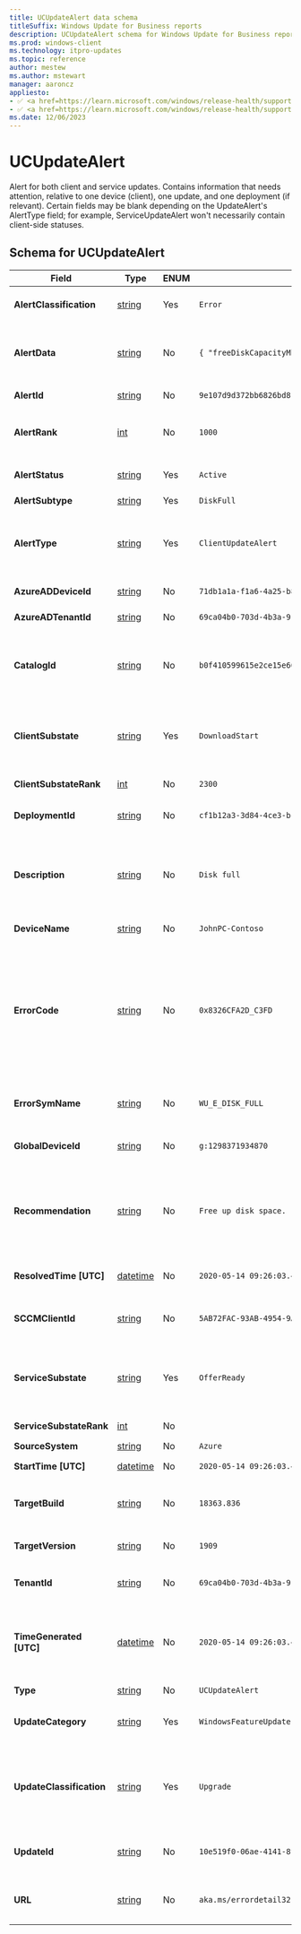 ```yaml
---
title: UCUpdateAlert data schema
titleSuffix: Windows Update for Business reports
description: UCUpdateAlert schema for Windows Update for Business reports. UCUpdateAlert is an alert for both client and service updates.
ms.prod: windows-client
ms.technology: itpro-updates
ms.topic: reference
author: mestew
ms.author: mstewart
manager: aaroncz
appliesto: 
- ✅ <a href=https://learn.microsoft.com/windows/release-health/supported-versions-windows-client target=_blank>Windows 11</a>
- ✅ <a href=https://learn.microsoft.com/windows/release-health/supported-versions-windows-client target=_blank>Windows 10</a>	
ms.date: 12/06/2023
---
```


# UCUpdateAlert
<!--37063317, 30141258, 37063041-->
Alert for both client and service updates. Contains information that needs attention, relative to one device (client), one update, and one deployment (if relevant). Certain fields may be blank depending on the UpdateAlert's AlertType field; for example, ServiceUpdateAlert won't necessarily contain client-side statuses.

## Schema for UCUpdateAlert

|Field |Type | ENUM <!--8506381--> |Example |Description |
|---|---|---|---|---|
| **AlertClassification** |[string](/azure/data-explorer/kusto/query/scalar-data-types/string)  | Yes | `Error` | Whether this alert is an error, a warning, or informational |
| **AlertData** |[string](/azure/data-explorer/kusto/query/scalar-data-types/string)  | No | `{ "freeDiskCapacityMb": 3213, "contentSizeMb": 4381}` | An optional string formatted as a json payload containing metadata for the alert. |
| **AlertId** |[string](/azure/data-explorer/kusto/query/scalar-data-types/string)  | No | `9e107d9d372bb6826bd81d3542a419d6` | The unique identifier of this alert |
| **AlertRank** |[int](/azure/kusto/query/scalar-data-types/int) | No | `1000` | Integer ranking of alert for prioritization during troubleshooting |
| **AlertStatus** |[string](/azure/data-explorer/kusto/query/scalar-data-types/string)  | Yes | `Active` | Whether this alert is active, resolved, or deleted |
| **AlertSubtype** |[string](/azure/data-explorer/kusto/query/scalar-data-types/string)  | Yes | `DiskFull` | The subtype of alert |
| **AlertType** |[string](/azure/data-explorer/kusto/query/scalar-data-types/string)  | Yes | `ClientUpdateAlert` | The type of alert such as ClientUpdateAlert or ServiceUpdateAlert. Indicates which fields are present. |
| **AzureADDeviceId** |[string](/azure/data-explorer/kusto/query/scalar-data-types/string)  | No | `71db1a1a-f1a6-4a25-b88f-79c2f513dae0` | Microsoft Entra Device ID |
| **AzureADTenantId** |[string](/azure/data-explorer/kusto/query/scalar-data-types/string)  | No | `69ca04b0-703d-4b3a-9184-c4e3c15d6f5e` | Microsoft Entra tenant ID |
| **CatalogId** |[string](/azure/data-explorer/kusto/query/scalar-data-types/string)  | No | `b0f410599615e2ce15e6614ac3fc4ec62d80324020351e172edef89091a64f2f` | This field applies to drivers only. The Catalog ID of the update from Windows Update for Business deployment service. |
| **ClientSubstate** |[string](/azure/data-explorer/kusto/query/scalar-data-types/string)  | Yes | `DownloadStart` | If the alert is from the client, the ClientSubstate at the time this alert was activated or updated, else empty. |
| **ClientSubstateRank** |[int](/azure/kusto/query/scalar-data-types/int) | No | `2300` | Rank of ClientSubstate |
| **DeploymentId** |[string](/azure/data-explorer/kusto/query/scalar-data-types/string)  | No | `cf1b12a3-3d84-4ce3-bc8e-de48459e252d` | The deployment this alert is relative to, if there's one. |
| **Description** |[string](/azure/data-explorer/kusto/query/scalar-data-types/string)  | No | `Disk full` | A localized string translated from a combination of other Alert fields + language preference that describes the issue in detail. |
| **DeviceName** |[string](/azure/data-explorer/kusto/query/scalar-data-types/string)  | No | `JohnPC-Contoso` | The given device's name |
| **ErrorCode** |[string](/azure/data-explorer/kusto/query/scalar-data-types/string)  | No | `0x8326CFA2D_C3FD` | The error code, if any, that triggered this alert. In the case of client-based explicit alerts, error codes can have extended error codes, which are appended to the error code with an underscore separator. |
| **ErrorSymName** |[string](/azure/data-explorer/kusto/query/scalar-data-types/string)  | No | `WU_E_DISK_FULL` | The symbolic name that maps to the error code, if any, otherwise empty. |
| **GlobalDeviceId** |[string](/azure/data-explorer/kusto/query/scalar-data-types/string)  | No | `g:1298371934870` | Internal Microsoft Global identifier, if available. |
| **Recommendation** |[string](/azure/data-explorer/kusto/query/scalar-data-types/string)  | No | `Free up disk space.` | A localized string translated from RecommendedAction, Message, and other fields (depending on the source of the alert) that provides a recommended action. |
| **ResolvedTime [UTC]** | [datetime](/azure/kusto/query/scalar-data-types/datetime)  | No |  `2020-05-14 09:26:03.478039` | The time this alert was resolved, else empty. |
| **SCCMClientId** |[string](/azure/data-explorer/kusto/query/scalar-data-types/string)  | No | `5AB72FAC-93AB-4954-9AB0-6557D0EFA245` | Configuration manager client ID of the device, if available. |
| **ServiceSubstate** |[string](/azure/data-explorer/kusto/query/scalar-data-types/string)  | Yes | `OfferReady` | If the alert is from the service, the ServiceSubstate at the time this alert was activated or updated, else empty. |
| **ServiceSubstateRank** |[int](/azure/kusto/query/scalar-data-types/int) | No |  | Rank of 'ClientSubstate' |
| **SourceSystem** |[string](/azure/data-explorer/kusto/query/scalar-data-types/string)  | No | `Azure` |  |
| **StartTime [UTC]** | [datetime](/azure/kusto/query/scalar-data-types/datetime)  | No |  `2020-05-14 09:26:03.478039` | The time this alert was activated. |
| **TargetBuild** |[string](/azure/data-explorer/kusto/query/scalar-data-types/string)  | No | `18363.836` | The Windows 10 Major. Revision this 'UpdateAlert' is relative to. |
| **TargetVersion** |[string](/azure/data-explorer/kusto/query/scalar-data-types/string)  | No | `1909` | The Windows 10 build this UpdateAlert is relative to. |
| **TenantId** |[string](/azure/data-explorer/kusto/query/scalar-data-types/string)  | No | `69ca04b0-703d-4b3a-9184-c4e3c15d6f5e` | Microsoft Entra tenant ID of the device. |
| **TimeGenerated [UTC]** | [datetime](/azure/kusto/query/scalar-data-types/datetime)  | No |  `2020-05-14 09:26:03.478039` | The time the snapshot generated this specific record. This is to determine to which batch snapshot this record belongs. |
| **Type** |[string](/azure/data-explorer/kusto/query/scalar-data-types/string)  | No | `UCUpdateAlert` | The entity type |
| **UpdateCategory** |[string](/azure/data-explorer/kusto/query/scalar-data-types/string)  | Yes | `WindowsFeatureUpdate` | The type of content this DeviceUpdateEvent is tracking. |
| **UpdateClassification** |[string](/azure/data-explorer/kusto/query/scalar-data-types/string)  | Yes | `Upgrade` | Whether this update is an upgrade (feature update), security (quality update), nonsecurity (quality update), or driver |
| **UpdateId** |[string](/azure/data-explorer/kusto/query/scalar-data-types/string)  | No | `10e519f0-06ae-4141-8f53-afee63e995f0` | This field applies to drivers only. The Update ID of the targeted update. |
| **URL** |[string](/azure/data-explorer/kusto/query/scalar-data-types/string)  | No | `aka.ms/errordetail32152` | An optional URL to get more in-depth information related to this alert. |
